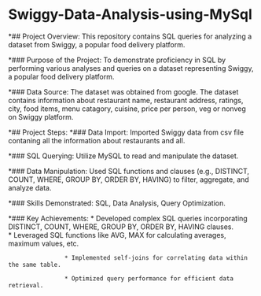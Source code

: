 # Swiggy-Data-Analysis-using-MySql

*## Project Overview:
         This repository contains SQL queries for analyzing a dataset from Swiggy, a popular food delivery platform.
         

*### Purpose of the Project: To demonstrate proficiency in SQL by performing various analyses and queries on a dataset 
                             representing Swiggy, a popular food delivery platform.


*### Data Source: The dataset was obtained from google. The dataset contains information about restaurant name, restaurant address,
                  ratings, city, food items, menu catagory, cuisine, price per person, veg or nonveg on Swiggy platform.


*## Project Steps:
*### Data Import: Imported Swiggy data from csv file contaning all the information about restaurants and all.


*### SQL Querying: Utilize MySQL to read and manipulate the dataset.

               
*### Data Manipulation: Used SQL functions and clauses (e.g., DISTINCT, COUNT, WHERE, GROUP BY, ORDER BY, HAVING)
                        to filter, aggregate, and analyze data.


*### Skills Demonstrated: SQL, Data Analysis, Query Optimization.


*### Key Achievements:
                    * Developed complex SQL queries incorporating DISTINCT, COUNT, WHERE, GROUP BY, ORDER BY, HAVING clauses.  
                    * Leveraged SQL functions like AVG, MAX for calculating averages, maximum values, etc.                                                         
                    
                    * Implemented self-joins for correlating data within the same table.
                  
                    * Optimized query performance for efficient data retrieval.
                    



